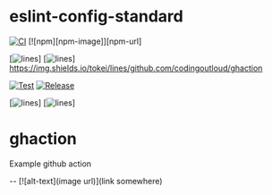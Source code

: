 # eslint-config-standard 
[![CI][ci-image]][ci-url] 
[![npm][npm-image]][npm-url] 

[![lines](https://img.shields.io/tokei/lines/github.com/codingoutloud/ghaction)]
[![lines](https://github.com/codingoutloud/ghaction/actions/workflows/eslint.yml)]
https://img.shields.io/tokei/lines/github.com/codingoutloud/ghaction

[ci-image]: [https://github.com/codingoutloud/ghaction/actions/workflows/ci.yml](https://github.com/codingoutloud/ghaction/actions/workflows/eslint.yml/badge.svg?branch=master)
[ci-url]: https://github.com/codingoutloud/ghaction/actions/workflows/ci.yml



[![Test](https://github.com/ghaction/eslint-config-seek/actions/workflows/test.yml/badge.svg)](https://github.com/ghaction/eslint-config-seek/actions/workflows/test.yml)
[![Release](https://github.com/ghaction/eslint-config-seek/actions/workflows/release.yml/badge.svg)](https://github.com/ghaction/eslint-config-seek/actions/workflows/release.yml)

[![lines](https://img.shields.io/tokei/lines/github.com/codingoutloud/ghaction)]
[![lines](https://github.com/codingoutloud/ghaction/actions/workflows/eslint.yml)]




# ghaction
Example github action

-- [![alt-text](image url)](link somewhere)
